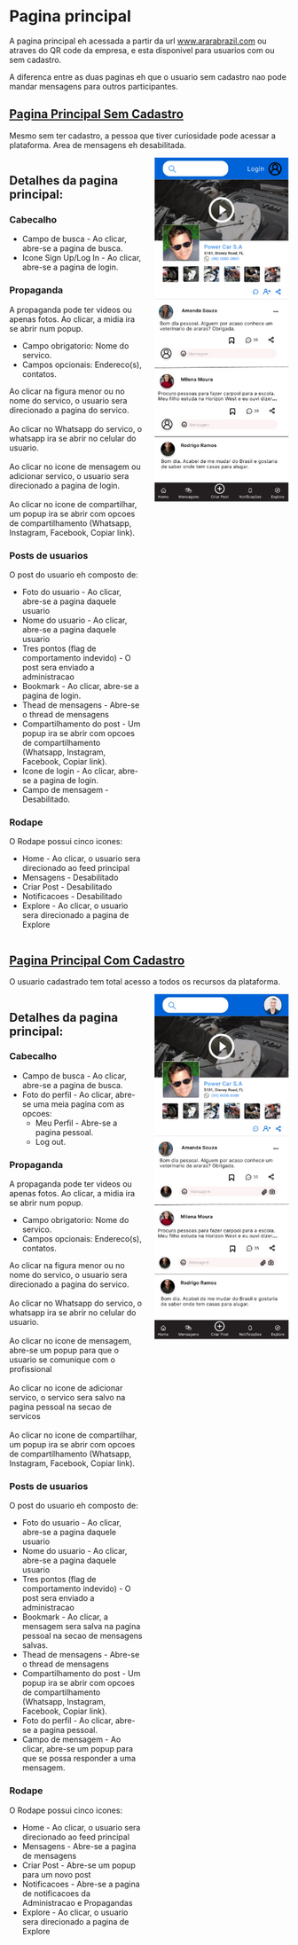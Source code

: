 # Pagina principal

A pagina principal eh acessada a partir da url www.ararabrazil.com ou atraves do QR code da empresa, e
esta disponivel para usuarios com ou sem cadastro.

A diferenca entre as duas paginas eh que o usuario sem cadastro nao pode mandar mensagens para
outros participantes.

## [Pagina Principal Sem Cadastro](usuario_sem_cadastro/usuario_sem_cadastro.md)

Mesmo sem ter cadastro, a pessoa que tiver curiosidade pode acessar a plataforma. Area de mensagens eh desabilitada.


<div style="display: flex; width: 100%;">
  <div style="width: 50%; text-align: left; margin-right: 20px;">

<h2> Detalhes da pagina principal: </h2>

<h3> Cabecalho </h3>

<ul>
<li> Campo de busca - Ao clicar, abre-se a pagina de busca. </li>
<li> Icone Sign Up/Log In - Ao clicar, abre-se a pagina de login. </li>
</ul>

<h3> Propaganda </h3>

A propaganda pode ter videos ou apenas fotos. Ao clicar, a midia ira se abrir num popup.

<ul>
<li> Campo obrigatorio: Nome do servico. </li>
<li> Campos opcionais: Endereco(s), contatos. </li>
</ul>

Ao clicar na figura menor ou no nome do servico, o usuario sera direcionado a pagina do servico. <br><br>
Ao clicar no Whatsapp do servico, o whatsapp ira se abrir no celular do usuario.<br><br>
Ao clicar no icone de mensagem ou adicionar servico, o usuario sera direcionado a pagina de login.<br><br>
Ao clicar no icone de compartilhar, um popup ira se abrir com opcoes de compartilhamento (Whatsapp, Instagram, Facebook,
Copiar link).

<h3> Posts de usuarios </h3>

O post do usuario eh composto de:

<ul>
<li> Foto do usuario - Ao clicar, abre-se a pagina daquele usuario </li>
<li> Nome do usuario - Ao clicar, abre-se a pagina daquele usuario </li>
<li> Tres pontos (flag de comportamento indevido) - O post sera enviado a administracao </li>
<li> Bookmark - Ao clicar, abre-se a pagina de login. </li>
<li> Thead de mensagens - Abre-se o thread de mensagens </li>
<li> Compartilhamento do post - Um popup ira se abrir com opcoes de compartilhamento (Whatsapp, Instagram, Facebook, Copiar
  link). </li>
<li> Icone de login - Ao clicar, abre-se a pagina de login. </li>
<li> Campo de mensagem - Desabilitado. </li>
</ul>

<h3> Rodape </h3>

O Rodape possui cinco icones:
<ul>
<li> Home - Ao clicar, o usuario sera direcionado ao feed principal</li>
<li> Mensagens - Desabilitado</li>
<li> Criar Post - Desabilitado</li>
<li> Notificacoes - Desabilitado</li>
<li> Explore - Ao clicar, o usuario sera direcionado a pagina de Explore</li>
</ul>
</div>

  <div style="width: 50%; text-align: left;">

 <img src="usuario_sem_cadastro/pictures/usuario_sem_cadastro.jpg" width="345" alt="Sem Cadastro"/>

</div>
</div>

## [Pagina Principal Com Cadastro](usuario_com_cadastro/usuario_com_cadastro.md)

O usuario cadastrado tem total acesso a todos os recursos da plataforma.

<div style="display: flex; width: 100%;">
  <div style="width: 50%; text-align: left; margin-right: 20px;">

<h2> Detalhes da pagina principal: </h2>

<h3> Cabecalho </h3>

<ul>
<li> Campo de busca - Ao clicar, abre-se a pagina de busca. </li>
<li> Foto do perfil - Ao clicar, abre-se uma meia pagina com as opcoes:
  <ul>
    <li>Meu Perfil - Abre-se a pagina pessoal.</li>
    <li>Log out.</li>
  </ul>
</li>
</ul>

<h3> Propaganda </h3>

A propaganda pode ter videos ou apenas fotos. Ao clicar, a midia ira se abrir num popup.

<ul>
<li> Campo obrigatorio: Nome do servico. </li>
<li> Campos opcionais: Endereco(s), contatos. </li>
</ul>

Ao clicar na figura menor ou no nome do servico, o usuario sera direcionado a pagina do servico. <br><br>
Ao clicar no Whatsapp do servico, o whatsapp ira se abrir no celular do usuario.<br><br>
Ao clicar no icone de mensagem, abre-se um popup para que o usuario se comunique com o profissional<br><br>
Ao clicar no icone de adicionar servico, o servico sera salvo na pagina pessoal na secao de servicos<br><br>
Ao clicar no icone de compartilhar, um popup ira se abrir com opcoes de compartilhamento (Whatsapp, Instagram, Facebook,
Copiar link).

<h3> Posts de usuarios </h3>

O post do usuario eh composto de:

<ul>
<li> Foto do usuario - Ao clicar, abre-se a pagina daquele usuario </li>
<li> Nome do usuario - Ao clicar, abre-se a pagina daquele usuario </li>
<li> Tres pontos (flag de comportamento indevido) - O post sera enviado a administracao </li>
<li> Bookmark - Ao clicar, a mensagem sera salva na pagina pessoal na secao de mensagens salvas. </li>
<li> Thead de mensagens - Abre-se o thread de mensagens </li>
<li> Compartilhamento do post - Um popup ira se abrir com opcoes de compartilhamento (Whatsapp, Instagram, Facebook, Copiar
  link). </li>
<li> Foto do perfil - Ao clicar, abre-se a pagina pessoal. </li>
<li> Campo de mensagem - Ao clicar, abre-se um popup para que se possa responder a uma mensagem. </li>
</ul>

<h3> Rodape </h3>

O Rodape possui cinco icones:
<ul>
<li> Home - Ao clicar, o usuario sera direcionado ao feed principal</li>
<li> Mensagens - Abre-se a pagina de mensagens</li>
<li> Criar Post - Abre-se um popup para um novo post</li>
<li> Notificacoes - Abre-se a pagina de notificacoes da Administracao e Propagandas</li>
<li> Explore - Ao clicar, o usuario sera direcionado a pagina de Explore</li>
</ul>
</div>

  <div style="width: 50%; text-align: left;">
   <img src="usuario_com_cadastro/pictures/usuario_com_cadastro.jpg" width="344" alt="Com Cadastro"/>
</div>

</div>